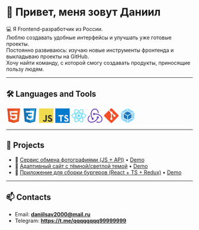 # 👋 Привет, меня зовут Даниил

💻 Я Frontend-разработчик из России.  
Люблю создавать удобные интерфейсы и улучшать уже готовые проекты.  
Постоянно развиваюсь: изучаю новые инструменты фронтенда и выкладываю проекты на GitHub.  
Хочу найти команду, с которой смогу создавать продукты, приносящие пользу людям.

---

## 🛠 Languages and Tools
<p align="left">
  <img src="https://raw.githubusercontent.com/devicons/devicon/master/icons/html5/html5-original.svg" alt="html5" width="40" height="40"/>
  <img src="https://raw.githubusercontent.com/devicons/devicon/master/icons/css3/css3-original.svg" alt="css3" width="40" height="40"/>
  <img src="https://raw.githubusercontent.com/devicons/devicon/master/icons/javascript/javascript-original.svg" alt="javascript" width="40" height="40"/>
  <img src="https://raw.githubusercontent.com/devicons/devicon/master/icons/typescript/typescript-original.svg" alt="typescript" width="40" height="40"/>
  <img src="https://raw.githubusercontent.com/devicons/devicon/master/icons/react/react-original.svg" alt="react" width="40" height="40"/>
  <img src="https://raw.githubusercontent.com/devicons/devicon/master/icons/redux/redux-original.svg" alt="redux" width="40" height="40"/>
  <img src="https://raw.githubusercontent.com/devicons/devicon/master/icons/git/git-original.svg" alt="git" width="40" height="40"/>
  <img src="https://raw.githubusercontent.com/devicons/devicon/master/icons/webpack/webpack-original.svg" alt="webpack" width="40" height="40"/>
</p>

---

## 📂 Projects
- 🔗 [Сервис обмена фотографиями (JS + API)](https://github.com/aaaaaaaaaaa11111111111/mesto-project-ff) • [Demo](https://aaaaaaaaaaa11111111111.github.io/mesto-project-ff/)  
- 🔗 [Адаптивный сайт с тёмной/светлой темой](https://github.com/aaaaaaaaaaa11111111111/slozhno-sosredotochitsya) • [Demo](https://aaaaaaaaaaa11111111111.github.io/slozhno-sosredotochitsya/)  
- 🔗 [Приложение для сборки бургеров (React + TS + Redux)](https://github.com/aaaaaaaaaaa11111111111/stellar-burgers) • [Demo](https://aaaaaaaaaaa11111111111.github.io/stellar-burgers/) 

---

## 📫 Contacts
- Email: **daniilsav2000@mail.ru**
- Telegram: **https://t.me/qqqqqqqq99999999**
<!--
**aaaaaaaaaaa11111111111/aaaaaaaaaaa11111111111** is a ✨ _special_ ✨ repository because its `README.md` (this file) appears on your GitHub profile.

Here are some ideas to get you started:

- 🔭 I’m currently working on ...
- 🌱 I’m currently learning ...
- 👯 I’m looking to collaborate on ...
- 🤔 I’m looking for help with ...
- 💬 Ask me about ...
- 📫 How to reach me: ...
- 😄 Pronouns: ...
- ⚡ Fun fact: ...
-->
